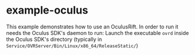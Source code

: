 # example-oculus

This example demonstrates how to use an OculusRift.
In order to run it needs the Oculus SDK's daemon to run:
Launch the executable `ovrd` inside the Oculus SDK's directory (typically in
`Service/OVRServer/Bin/Linux/x86_64/ReleaseStatic/`)
